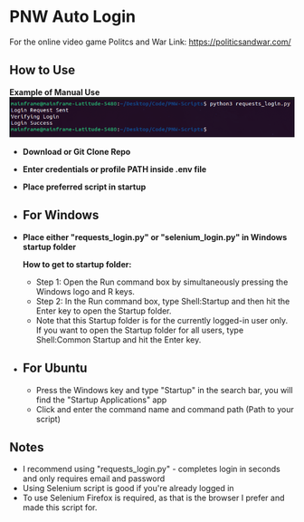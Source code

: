 # PNW Auto Login
For the online video game Politcs and War
Link: https://politicsandwar.com/ 
## How to Use
**Example of Manual Use**
![Logo](Manual_Example.png)

- **Download or Git Clone Repo**
- **Enter credentials or profile PATH inside .env file**
- **Place preferred script in startup**
- ## For Windows
- **Place either "requests_login.py" or "selenium_login.py" in Windows startup folder**
  
  **How to get to startup folder:**
   - Step 1: Open the Run command box by simultaneously pressing the Windows logo and R keys.
   - Step 2: In the Run command box, type Shell:Startup and then hit the Enter key to open the Startup folder.
   - Note that this Startup folder is for the currently logged-in user only.
     If you want to open the Startup folder for all users, type Shell:Common Startup and hit the Enter key.

- ## For Ubuntu
  - Press the Windows key and type "Startup" in the search bar, you will find the "Startup Applications" app
  - Click and enter the command name and command path (Path to your script)
    
## Notes 
- I recommend using "requests_login.py" - completes login in seconds and only requires email and password
- Using Selenium script is good if you're already logged in
- To use Selenium Firefox is required, as that is the browser I prefer and made this script for.


